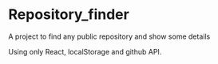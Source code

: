 # Repository_finder
A project to find any public repository and show some details

Using only React, localStorage and github API.
